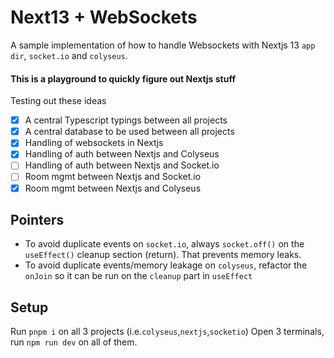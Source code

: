 # Next13 + WebSockets
A sample implementation of how to handle Websockets with Nextjs 13 `app dir`, `socket.io` and `colyseus`.

#### This is a playground to quickly figure out Nextjs stuff

Testing out these ideas
- [x] A central Typescript typings between all projects
- [x] A central database to be used between all projects
- [x] Handling of websockets in Nextjs
- [x] Handling of auth between Nextjs and Colyseus
- [ ] Handling of auth between Nextjs and Socket.io
- [ ] Room mgmt between Nextjs and Socket.io
- [x] Room mgmt between Nextjs and Colyseus

## Pointers
- To avoid duplicate events on `socket.io`, always `socket.off()` on the `useEffect()` cleanup section (return). That prevents memory leaks.
- To avoid duplicate events/memory leakage on `colyseus`, refactor the `onJoin` so it can be run on the `cleanup` part in `useEffect`


## Setup
Run `pnpm i` on all 3 projects (i.e.`colyseus`,`nextjs`,`socketio`)
Open 3 terminals, run `npm run dev` on all of them.
